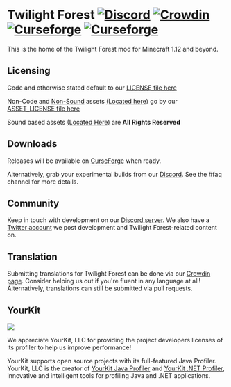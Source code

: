 Twilight Forest [![Discord](https://img.shields.io/discord/313006291012288521.svg?colorB=7289DA&logo=data:image/png;base64,iVBORw0KGgoAAAANSUhEUgAAAHYAAABWAgMAAABnZYq0AAAACVBMVEUAAB38%2FPz%2F%2F%2F%2Bm8P%2F9AAAAAXRSTlMAQObYZgAAAAFiS0dEAIgFHUgAAAAJcEhZcwAACxMAAAsTAQCanBgAAAAHdElNRQfhBxwQJhxy2iqrAAABoElEQVRIx7WWzdGEIAyGgcMeKMESrMJ6rILZCiiBg4eYKr%2Fd1ZAfgXFm98sJfAyGNwno3G9sLucgYGpQ4OGVRxQTREMDZjF7ILSWjoiHo1n%2BE03Aw8p7CNY5IhkYd%2F%2F6MtO3f8BNhR1QWnarCH4tr6myl0cWgUVNcfMcXACP1hKrGMt8wcAyxide7Ymcgqale7hN6846uJCkQxw6GG7h2MH4Czz3cLqD1zHu0VOXMfZjHLoYvsdd0Q7ZvsOkafJ1P4QXxrWFd14wMc60h8JKCbyQvImzlFjyGoZTKzohwWR2UzSONHhYXBQOaKKsySsahwGGDnb%2FiYPJw22sCqzirSULYy1qtHhXGbtgrM0oagBV4XiTJok3GoLoDNH8ooTmBm7ZMsbpFzi2bgPGoXWXME6XT%2BRJ4GLddxJ4PpQy7tmfoU2HPN6cKg%2BledKHBKlF8oNSt5w5g5o8eXhu1IOlpl5kGerDxIVT%2BztzKepulD8utXqpChamkzzuo7xYGk%2FkpSYuviLXun5bzdRf0Krejzqyz7Z3p0I1v2d6HmA07dofmS48njAiuMgAAAAASUVORK5CYII%3D)](https://discord.gg/6v3z26B) [![Crowdin](https://badges.crowdin.net/twilight-forest/localized.svg)](https://crowdin.com/project/twilight-forest) [![Curseforge](http://cf.way2muchnoise.eu/full_227639_downloads.svg)](https://minecraft.curseforge.com/projects/the-twilight-forest) [![Curseforge](http://cf.way2muchnoise.eu/versions/For%20MC_227639_all.svg)](https://minecraft.curseforge.com/projects/the-twilight-forest)
==============

This is the home of the Twilight Forest mod for Minecraft 1.12 and beyond.

## Licensing
Code and otherwise stated default to our [LICENSE file here](LICENSE)

Non-Code and [Non-Sound](src/main/resources/assets/twilightforest/sounds) assets [(Located here)](src/main/resources/assets) go by our [ASSET_LICENSE file here](ASSET_LICENSE)

Sound based assets [(Located Here)](src/main/resources/assets/twilightforest/sounds) are **All Rights Reserved**

## Downloads
Releases will be available on [CurseForge](https://minecraft.curseforge.com/projects/the-twilight-forest) when ready.

Alternatively, grab your experimental builds from our [Discord](https://discord.gg/6v3z26B). See the #faq channel for more details.

## Community
Keep in touch with development on our [Discord server](https://discord.gg/6v3z26B). We also have a [Twitter account](https://twitter.com/teamtwilightdev) we post development and Twilight Forest-related content on.

## Translation
Submitting translations for Twilight Forest can be done via our [Crowdin page](https://crowdin.com/project/twilight-forest). Consider helping us out if you're fluent in any language at all! Alternatively, translations can still be submitted via pull requests. 

## YourKit
![](https://www.yourkit.com/images/yklogo.png)

We appreciate YourKit, LLC for providing the project developers licenses of its profiler to help us improve performance! 

YourKit supports open source projects with its full-featured Java Profiler.
YourKit, LLC is the creator of [YourKit Java Profiler](https://www.yourkit.com/java/profiler/)
and [YourKit .NET Profiler](https://www.yourkit.com/.net/profiler/),
innovative and intelligent tools for profiling Java and .NET applications.
